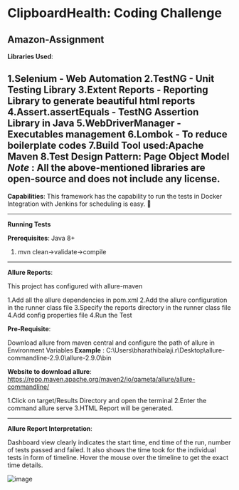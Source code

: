 # ClipboardHealth: Coding Challenge

Amazon-Assignment
------------------------------------------------------------------------------------------------------------------------------------------------------
**Libraries Used**: 

1.Selenium - Web Automation
2.TestNG - Unit Testing Library
3.Extent Reports - Reporting Library to generate beautiful html reports
4.Assert.assertEquals - TestNG Assertion Library in Java
5.WebDriverManager - Executables management
6.Lombok - To reduce boilerplate codes
7.Build Tool used:Apache Maven
8.Test Design Pattern: Page Object Model
_Note_ : All the above-mentioned libraries are open-source and does not include any license.
---------------------------------------------------------------------------------------------------------------------------------------------------------

**Capabilities**:
This framework has the capability to run the tests in Docker
Integration with Jenkins for scheduling is easy. 🙋

---------------------------------------------------------------------------------------------------------------------------------------------------------

**Running Tests**

**Prerequisites**: Java 8+
1. mvn clean->validate->compile

---------------------------------------------------------------------------------------------------------------------------------------------------------

**Allure Reports**:

This project has configured with allure-maven

1.Add all the allure dependencies in pom.xml 
2.Add the allure configuration in the runner class file 
3.Specify the reports directory in the runner class file 4.Add config properties file
4.Run the Test

**Pre-Requisite**:

Download allure from maven central and configure the path of allure in Environment Variables
**Example** : C:\Users\bharathibalaji.r\Desktop\allure-commandline-2.9.0\allure-2.9.0\bin

**Website to download allure**: https://repo.maven.apache.org/maven2/io/qameta/allure/allure-commandline/

1.Click on target/Results Directory and open the terminal 2.Enter the command allure serve 3.HTML Report will be generated.

-------------------------------------------------------------------------------------------------------------------------------------------------------------

**Allure Report Interpretation**:

Dashboard view clearly indicates the start time, end time of the run, number of tests passed and failed. It also shows the time took for the individual tests in form of timeline. Hover the mouse over the timeline to get the exact time details.

![image](https://user-images.githubusercontent.com/76836867/195310451-11ffadbc-db1f-460f-8f25-3f2a5d2c5a76.png)
